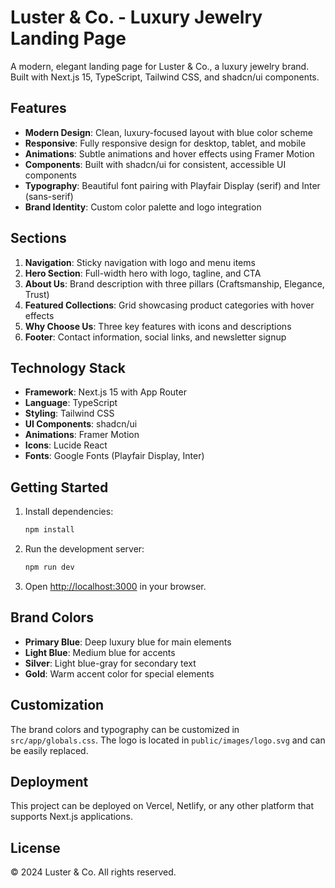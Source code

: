 # Luster & Co. - Luxury Jewelry Landing Page

A modern, elegant landing page for Luster & Co., a luxury jewelry brand. Built with Next.js 15, TypeScript, Tailwind CSS, and shadcn/ui components.

## Features

- **Modern Design**: Clean, luxury-focused layout with blue color scheme
- **Responsive**: Fully responsive design for desktop, tablet, and mobile
- **Animations**: Subtle animations and hover effects using Framer Motion
- **Components**: Built with shadcn/ui for consistent, accessible UI components
- **Typography**: Beautiful font pairing with Playfair Display (serif) and Inter (sans-serif)
- **Brand Identity**: Custom color palette and logo integration

## Sections

1. **Navigation**: Sticky navigation with logo and menu items
2. **Hero Section**: Full-width hero with logo, tagline, and CTA
3. **About Us**: Brand description with three pillars (Craftsmanship, Elegance, Trust)
4. **Featured Collections**: Grid showcasing product categories with hover effects
5. **Why Choose Us**: Three key features with icons and descriptions
6. **Footer**: Contact information, social links, and newsletter signup

## Technology Stack

- **Framework**: Next.js 15 with App Router
- **Language**: TypeScript
- **Styling**: Tailwind CSS
- **UI Components**: shadcn/ui
- **Animations**: Framer Motion
- **Icons**: Lucide React
- **Fonts**: Google Fonts (Playfair Display, Inter)

## Getting Started

1. Install dependencies:
   ```bash
   npm install
   ```

2. Run the development server:
   ```bash
   npm run dev
   ```

3. Open [http://localhost:3000](http://localhost:3000) in your browser.

## Brand Colors

- **Primary Blue**: Deep luxury blue for main elements
- **Light Blue**: Medium blue for accents
- **Silver**: Light blue-gray for secondary text
- **Gold**: Warm accent color for special elements

## Customization

The brand colors and typography can be customized in `src/app/globals.css`. The logo is located in `public/images/logo.svg` and can be easily replaced.

## Deployment

This project can be deployed on Vercel, Netlify, or any other platform that supports Next.js applications.

## License

© 2024 Luster & Co. All rights reserved.